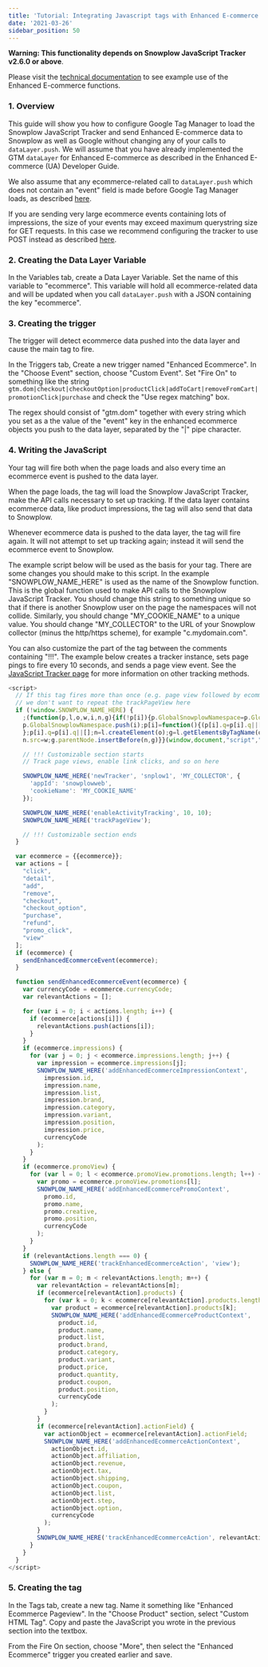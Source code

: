 ```yaml
---
title: 'Tutorial: Integrating Javascript tags with Enhanced E-commerce'
date: '2021-03-26'
sidebar_position: 50
---
```


**Warning: This functionality depends on Snowplow JavaScript Tracker v2.6.0 or above**.

Please visit the [technical documentation](/docs/collecting-data/collecting-from-own-applications/javascript-trackers/javascript-tracker/javascript-tracker-v2/tracking-specific-events/index.md#Enhanced_Ecommerce_tracking) to see example use of the Enhanced E-commerce functions.

### 1\. Overview

This guide will show you how to configure Google Tag Manager to load the Snowplow JavaScript Tracker and send Enhanced E-commerce data to Snowplow as well as Google without changing any of your calls to `dataLayer.push`. We will assume that you have already implemented the GTM `dataLayer` for Enhanced E-commerce as described in the Enhanced E-commerce (UA) Developer Guide.

We also assume that any ecommerce-related call to `dataLayer.push` which does not contain an "event" field is made before Google Tag Manager loads, as described [here](http://www.simoahava.com/analytics/ecommerce-tips-google-tag-manager/#tip1).

If you are sending very large ecommerce events containing lots of impressions, the size of your events may exceed maximum querystring size for GET requests. In this case we recommend configuring the tracker to use POST instead as described [here](/docs/collecting-data/collecting-from-own-applications/javascript-trackers/javascript-tracker/javascript-tracker-v2/tracker-setup/initializing-a-tracker-2/index.md).

### 2\. Creating the Data Layer Variable

In the Variables tab, create a Data Layer Variable. Set the name of this variable to "ecommerce". This variable will hold all ecommerce-related data and will be updated when you call `dataLayer.push` with a JSON containing the key "ecommerce".

### 3\. Creating the trigger

The trigger will detect ecommerce data pushed into the data layer and cause the main tag to fire.

In the Triggers tab, Create a new trigger named "Enhanced Ecommerce". In the "Choose Event" section, choose "Custom Event". Set "Fire On" to something like the string `gtm.dom|checkout|checkoutOption|productClick|addToCart|removeFromCart|promotionClick|purchase` and check the "Use regex matching" box.

The regex should consist of "gtm.dom" together with every string which you set as a the value of the "event" key in the enhanced ecommerce objects you push to the data layer, separated by the "|" pipe character.

### 4\. Writing the JavaScript

Your tag will fire both when the page loads and also every time an ecommerce event is pushed to the data layer.

When the page loads, the tag will load the Snowplow JavaScript Tracker, make the API calls necessary to set up tracking. If the data layer contains ecommerce data, like product impressions, the tag will also send that data to Snowplow.

Whenever ecommerce data is pushed to the data layer, the tag will fire again. It will not attempt to set up tracking again; instead it will send the ecommerce event to Snowplow.

The example script below will be used as the basis for your tag. There are some changes you should make to this script. In the example "SNOWPLOW_NAME_HERE" is used as the name of the Snowplow function. This is the global function used to make API calls to the Snowplow JavaScript Tracker. You should change this string to something unique so that if there is another Snowplow user on the page the namespaces will not collide. Similarly, you should change "MY_COOKIE_NAME" to a unique value. You should change "MY_COLLECTOR" to the URL of your Snowplow collector (minus the http/https scheme), for example "c.mydomain.com".

You can also customize the part of the tag between the comments containing "!!!". The example below creates a tracker instance, sets page pings to fire every 10 seconds, and sends a page view event. See the [JavaScript Tracker page](/docs/collecting-data/collecting-from-own-applications/javascript-trackers/javascript-tracker/javascript-tracker-v2/tracking-specific-events/index.md) for more information on other tracking methods.

```javascript
<script>
  // If this tag fires more than once (e.g. page view followed by ecommerce action),
  // we don't want to repeat the trackPageView here
  if (!window.SNOWPLOW_NAME_HERE) {
    ;(function(p,l,o,w,i,n,g){if(!p[i]){p.GlobalSnowplowNamespace=p.GlobalSnowplowNamespace||[];
    p.GlobalSnowplowNamespace.push(i);p[i]=function(){(p[i].q=p[i].q||[]).push(arguments)
    };p[i].q=p[i].q||[];n=l.createElement(o);g=l.getElementsByTagName(o)[0];n.async=1;
    n.src=w;g.parentNode.insertBefore(n,g)}}(window,document,"script","//cdn.jsdelivr.net/gh/snowplow/sp-js-assets@2.18.2/sp.js","SNOWPLOW_NAME_HERE"));

    // !!! Customizable section starts
    // Track page views, enable link clicks, and so on here

    SNOWPLOW_NAME_HERE('newTracker', 'snplow1', 'MY_COLLECTOR', {
      'appId': 'snowplowweb',
      'cookieName': 'MY_COOKIE_NAME'
    });

    SNOWPLOW_NAME_HERE('enableActivityTracking', 10, 10);
    SNOWPLOW_NAME_HERE('trackPageView');

    // !!! Customizable section ends
  }

  var ecommerce = {{ecommerce}};
  var actions = [
    "click",
    "detail",
    "add",
    "remove",
    "checkout",
    "checkout_option",
    "purchase",
    "refund",
    "promo_click",
    "view"
  ];
  if (ecommerce) {
    sendEnhancedEcommerceEvent(ecommerce);
  }

  function sendEnhancedEcommerceEvent(ecommerce) {
    var currencyCode = ecommerce.currencyCode;
    var relevantActions = [];

    for (var i = 0; i < actions.length; i++) {
      if (ecommerce[actions[i]]) {
        relevantActions.push(actions[i]);
      }
    }
    if (ecommerce.impressions) {
      for (var j = 0; j < ecommerce.impressions.length; j++) {
        var impression = ecommerce.impressions[j];
        SNOWPLOW_NAME_HERE('addEnhancedEcommerceImpressionContext',
          impression.id,
          impression.name,
          impression.list,
          impression.brand,
          impression.category,
          impression.variant,
          impression.position,
          impression.price,
          currencyCode
        );
      }
    }
    if (ecommerce.promoView) {
      for (var l = 0; l < ecommerce.promoView.promotions.length; l++) {
        var promo = ecommerce.promoView.promotions[l];
        SNOWPLOW_NAME_HERE('addEnhancedEcommercePromoContext',
          promo.id,
          promo.name,
          promo.creative,
          promo.position,
          currencyCode
        );
      }
    }
    if (relevantActions.length === 0) {
      SNOWPLOW_NAME_HERE('trackEnhancedEcommerceAction', 'view');
    } else {
      for (var m = 0; m < relevantActions.length; m++) {
        var relevantAction = relevantActions[m];
        if (ecommerce[relevantAction].products) {
          for (var k = 0; k < ecommerce[relevantAction].products.length; k++) {
            var product = ecommerce[relevantAction].products[k];
            SNOWPLOW_NAME_HERE('addEnhancedEcommerceProductContext',
              product.id,
              product.name,
              product.list,
              product.brand,
              product.category,
              product.variant,
              product.price,
              product.quantity,
              product.coupon,
              product.position,
              currencyCode
            );
          }
        }
        if (ecommerce[relevantAction].actionField) {
          var actionObject = ecommerce[relevantAction].actionField;
          SNOWPLOW_NAME_HERE('addEnhancedEcommerceActionContext',
            actionObject.id,
            actionObject.affiliation,
            actionObject.revenue,
            actionObject.tax,
            actionObject.shipping,
            actionObject.coupon,
            actionObject.list,
            actionObject.step,
            actionObject.option,
            currencyCode
          );
        }
        SNOWPLOW_NAME_HERE('trackEnhancedEcommerceAction', relevantAction);
      }
    }
  }
</script>
```

### 5\. Creating the tag

In the Tags tab, create a new tag. Name it something like "Enhanced Ecommerce Pageview". In the "Choose Product" section, select "Custom HTML Tag". Copy and paste the JavaScript you wrote in the previous section into the textbox.

From the Fire On section, choose "More", then select the "Enhanced Ecommerce" trigger you created earlier and save.
